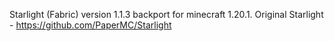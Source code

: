 Starlight (Fabric) version 1.1.3 backport for minecraft 1.20.1. Original Starlight - https://github.com/PaperMC/Starlight
